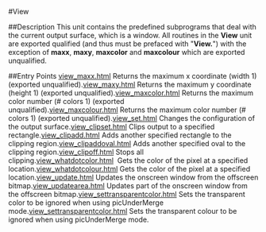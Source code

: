 
#View

##Description
This unit contains the predefined subprograms that deal with the current output surface, which is a window.
All routines in the **View** unit are exported qualified (and thus must be prefaced with "**View.**") with the exception of **maxx**, **maxy**, **maxcolor** and **maxcolour** which are exported unqualified.

##Entry Points
[view_maxx.html](**maxx**) Returns the maximum x coordinate (width  1) (exported unqualified).[view_maxy.html](**maxy**) Returns the maximum y coordinate (height  1) (exported unqualified).[view_maxcolor.html](**maxcolor**) Returns the maximum color number (# colors  1) (exported unqualified).[view_maxcolour.html](**maxcolour**) Returns the maximum color number (# colors  1) (exported unqualified).[view_set.html](**Set**) Changes the configuration of the output surface.[view_clipset.html](**ClipSet**) Clips output to a specified rectangle.[view_clipadd.html](**ClipAdd**) Adds another specified rectangle to the clipping region.[view_clipaddoval.html](**ClipAddOval**) Adds another specified oval to the clipping region.[view_clipoff.html](**ClipOff**) Stops all clipping.[view_whatdotcolor.html](**WhatDotColor**)  Gets the color of the pixel at a specified location.[view_whatdotcolour.html](**WhatDotColour**) Gets the color of the pixel at a specified location.[view_update.html](**Update**) Updates the onscreen window from the offscreen bitmap.[view_updatearea.html](**UpdateArea**) Updates part of the onscreen window from the offscreen bitmap.[view_settransparentcolor.html](**SetTransparentColor**) Sets the transparent color to be ignored when using picUnderMerge mode.[view_settransparentcolor.html](**SetTransparentColour**) Sets the transparent colour to be ignored when using picUnderMerge mode.
